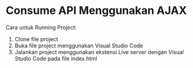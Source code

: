 # Consume API Menggunakan AJAX


Cara untuk Running Project:
1. Clone file project
2. Buka file project menggunakan Visual Studio Code
3. Jalankan project menggunakan ekstensi Live server dengan Visual Studio Code pada file index.html
